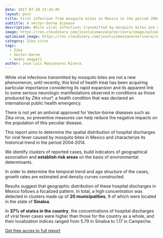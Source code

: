 ```yaml
---
date: 2017-07-29 13:24:49
layout: post
title: Viral infection from mosquito bites in Mexico in the period 2004-2014. 
subtitle: A vector-borne disease 
description: While viral infections transmitted by mosquito bites are not a new phenomenon, until recently, this kind of health treat has been acquiring particular importance considering its rapid expansion and its link to serious neurologic manifestations observed in conditions as those produced by Zika virus.
image: https://res.cloudinary.com/joseluismanzanaresrivera/image/upload/v1585449222/wolfgang-hasselmann-nZgpg4xYhjM-unsplash_iotvzj.jpg
optimized_image: https://res.cloudinary.com/joseluismanzanaresrivera/image/upload/v1585449222/wolfgang-hasselmann-nZgpg4xYhjM-unsplash_iotvzj.jpg
category: Zika virus
tags:
  - Zika
  - Vector-borne  
  - Aedes aegypti
author: José Luis Manzanares Rivera.
---
```


While viral infections transmitted by mosquito bites are not a new phenomenon, until recently, this kind of health treat has been acquiring particular importance considering its rapid expansion   and its apparent link to some serious neurologic manifestations observed in conditions as those produced by *Zika virus**, a health condition that was declared an international public health emergency.

There is not yet an antiviral approved for Vector-borne diseases such as Zika virus, so preventive measures can help reduce the negative impacts on the population of this peculiar disease.   

This report aims to determine the spatial distribution of hospital discharges for viral fever caused by mosquito bites in Mexico and characterize its historical trend in the period 2004‑2014. 

We  identify clusters of reported cases, build indicators of geographical association  and **establish risk areas**  on the basis of environmental determinants. 


In order to determine the temporal trend and age structure of the cases, growth rates are estimated and density curves constructed. 

Results suggest that geographic distribution of these hospital discharges in Mexico follows a focalized pattern. In total, a high concentration was detected in clusters made up of **20 municipalities**, 9 of which were located in the state of **Sinaloa**.

In **37% of states in the country**, the concentrations of hospital discharges of viral fever cases were higher than those for the country as a whole, and their localization indices ranged from 5.79 in Sinaloa to 1.17 in Campeche.




[Get free acces to full report](https://iris.paho.org/handle/10665.2/34346)

